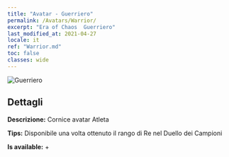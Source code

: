 ```yaml
---
title: "Avatar - Guerriero"
permalink: /Avatars/Warrior/
excerpt: "Era of Chaos  Guerriero"
last_modified_at: 2021-04-27
locale: it
ref: "Warrior.md"
toc: false
classes: wide
---
```

 ![Guerriero](/images/a/avatarFrame_1.png)

## Dettagli

 **Descrizione:** Cornice avatar Atleta 

 **Tips:** Disponibile una volta ottenuto il rango di Re nel Duello dei Campioni 

 **Is available:**  + 

